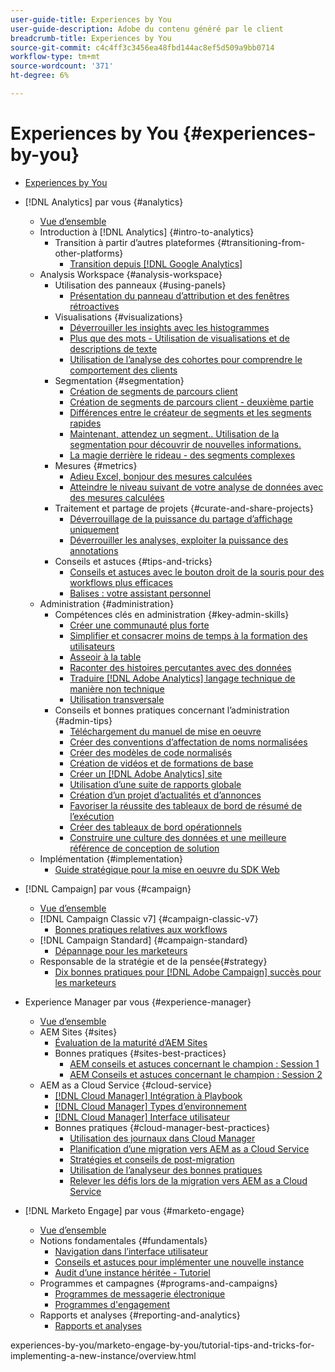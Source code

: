 ```yaml
---
user-guide-title: Experiences by You
user-guide-description: Adobe du contenu généré par le client
breadcrumb-title: Experiences by You
source-git-commit: c4c4ff3c3456ea48fbd144ac8ef5d509a9bb0714
workflow-type: tm+mt
source-wordcount: '371'
ht-degree: 6%

---
```



# Experiences by You {#experiences-by-you}

+ [Experiences by You](/help/overview.md)

+ [!DNL Analytics] par vous {#analytics}
   + [Vue d’ensemble](/help/analytics/overview.md)
   + Introduction à [!DNL Analytics] {#intro-to-analytics}
      + Transition à partir d’autres plateformes {#transitioning-from-other-platforms}
         + [Transition depuis [!DNL Google Analytics]](../analytics/intro-to-analytics/transitioning-from-other-platforms/transition-from-google-analytics.md)
   + Analysis Workspace {#analysis-workspace}
      + Utilisation des panneaux {#using-panels}
         + [Présentation du panneau d’attribution et des fenêtres rétroactives](../analytics/analysis-workspace/using-panels/understanding-adobe-analytics-attribution-panel-and-lookback-windows.md)
      + Visualisations {#visualizations}
         + [Déverrouiller les insights avec les histogrammes](../analytics/analysis-workspace/visualizations/unlocking-insights-with-histograms.md)
         + [Plus que des mots - Utilisation de visualisations et de descriptions de texte](../analytics/analysis-workspace/visualizations/more-than-words-using-text-visualizations-and-descriptions.md)
         + [Utilisation de l’analyse des cohortes pour comprendre le comportement des clients](../analytics/analysis-workspace/visualizations/use-cohort-analysis-to-understand-customer-behavior.md)
      + Segmentation {#segmentation}
         + [Création de segments de parcours client](../analytics/analysis-workspace/segmentation/building-customer-journey-segments.md)
         + [Création de segments de parcours client - deuxième partie](../analytics/analysis-workspace/segmentation/building-customer-journey-segments-part-two.md)
         + [Différences entre le créateur de segments et les segments rapides](../analytics/analysis-workspace/segmentation/differences-between-the-segment-builder-and-quick-segments.md)
         + [Maintenant, attendez un segment.. Utilisation de la segmentation pour découvrir de nouvelles informations.](../analytics/analysis-workspace/segmentation/segmentation-to-discover-new-insights.md)
         + [La magie derrière le rideau - des segments complexes](../analytics/analysis-workspace/segmentation/the-magic-behind-the-curtain-complex-segments.md)
      + Mesures {#metrics}
         + [Adieu Excel, bonjour des mesures calculées](../analytics/analysis-workspace/metrics/goodbye-excel-hello-calculated-metrics.md)
         + [Atteindre le niveau suivant de votre analyse de données avec des mesures calculées](../analytics/analysis-workspace/metrics/take-your-data-analysis-to-the-next-level-with-calculated-metrics.md)
      + Traitement et partage de projets {#curate-and-share-projects}
         + [Déverrouillage de la puissance du partage d’affichage uniquement](../analytics/analysis-workspace/curate-and-share-projects/unlocking-the-power-of-view-only-sharing.md)
         + [Déverrouiller les analyses, exploiter la puissance des annotations](../analytics/analysis-workspace/curate-and-share-projects/harnessing-the-power-of-annotations.md)
      + Conseils et astuces {#tips-and-tricks}
         + [Conseils et astuces avec le bouton droit de la souris pour des workflows plus efficaces](../analytics/analysis-workspace/tips-and-tricks/right-click-tips-and-tricks-for-more-efficient-workflows.md)
         + [Balises : votre assistant personnel](../analytics/analysis-workspace/tips-and-tricks/tags-your-personal-assistant.md)
   + Administration {#administration}
      + Compétences clés en administration {#key-admin-skills}
         + [Créer une communauté plus forte](../analytics/administration/key-admin-skills/empowered-community.md)
         + [Simplifier et consacrer moins de temps à la formation des utilisateurs](../analytics/administration/key-admin-skills/simplify-training-users.md)
         + [Asseoir à la table](../analytics/administration/key-admin-skills/gaining-a-seat-at-the-table.md)
         + [Raconter des histoires percutantes avec des données](../analytics/administration/key-admin-skills/telling-impactful-stories-with-data.md)
         + [Traduire [!DNL Adobe Analytics] langage technique de manière non technique](../analytics/administration/key-admin-skills/translating-adobe-analytics-technical-language.md)
         + [Utilisation transversale](../analytics/administration/key-admin-skills/working-cross-functionally.md)
      + Conseils et bonnes pratiques concernant l’administration {#admin-tips}
         + [Téléchargement du manuel de mise en oeuvre](../analytics/administration/admin-tips/download-the-adobe-analytics-implementation-playbook.md)
         + [Créer des conventions d’affectation de noms normalisées](../analytics/administration/admin-tips/create-standardized-naming-conventions.md)
         + [Créer des modèles de code normalisés](../analytics/administration/admin-tips/create-standardized-code-templates.md)
         + [Création de vidéos et de formations de base](../analytics/administration/admin-tips/create-basic-videos-and-training.md)
         + [Créer un [!DNL Adobe Analytics] site](../analytics/administration/admin-tips/create-an-internal-adobe-analytics-site.md)
         + [Utilisation d’une suite de rapports globale](../analytics/administration/admin-tips/use-a-global-report-suite.md)
         + [Création d’un projet d’actualités et d’annonces](../analytics/administration/admin-tips/create-a-news-and-announcements-project.md)
         + [Favoriser la réussite des tableaux de bord de résumé de l’exécution](../analytics/administration/admin-tips/driving-success-with-executive-summary-dashboards.md)
         + [Créer des tableaux de bord opérationnels](../analytics/administration/admin-tips/create-operational-dashboards.md)
         + [Construire une culture des données et une meilleure référence de conception de solution](../analytics/administration/admin-tips/better-sdr.md)
   + Implémentation {#implementation}
      + [Guide stratégique pour la mise en oeuvre du SDK Web](../analytics/implementation/strategic-guide-to-implementing-web-sdk.md)
+ [!DNL Campaign] par vous {#campaign}
   + [Vue d’ensemble](/help/campaign/overview.md)
   + [!DNL Campaign Classic v7] {#campaign-classic-v7}
      + [Bonnes pratiques relatives aux workflows](/help/campaign/ac-v7/workflow-best-practices-for-marketers.md)
   + [!DNL Campaign Standard] {#campaign-standard}
      + [Dépannage pour les marketeurs](/help/campaign/acs/troubleshooting-for-marketers.md)
   + Responsable de la stratégie et de la pensée{#strategy}
      + [Dix bonnes pratiques pour [!DNL Adobe Campaign] succès pour les marketeurs](/help/campaign/10-best-practices-for-marketers.md)
+ Experience Manager par vous {#experience-manager}
   + [Vue d’ensemble](/help/experience-manager/overview.md)
   + AEM Sites {#sites}
      + [Évaluation de la maturité d’AEM Sites](/help/experience-manager/sites/expert-resources/maturity-assessment.md)
      + Bonnes pratiques {#sites-best-practices}
         + [AEM conseils et astuces concernant le champion : Session 1](/help/experience-manager/sites/expert-resources/champion-tips-1.md)
         + [AEM Conseils et astuces concernant le champion : Session 2](/help/experience-manager/sites/expert-resources/champion-tips-2.md)
   + AEM as a Cloud Service {#cloud-service}
      + [[!DNL Cloud Manager] Intégration à Playbook](/help/experience-manager/cloud-service/expert-resources/aem-champions/onboarding-playbook.md)
      + [[!DNL Cloud Manager] Types d’environnement](/help/experience-manager/cloud-service/expert-resources/aem-champions/environment-types.md)
      + [[!DNL Cloud Manager] Interface utilisateur](/help/experience-manager/cloud-service/expert-resources/aem-champions/cloud-manager-ui.md)
      + Bonnes pratiques {#cloud-manager-best-practices}
         + [Utilisation des journaux dans Cloud Manager](/help/experience-manager/cloud-service/expert-resources/aem-champions/cloud-manager-using-logs.md)
         + [Planification d’une migration vers AEM as a Cloud Service](/help/experience-manager/cloud-service/expert-resources/aem-champions/migration.md)
         + [Stratégies et conseils de post-migration](/help/experience-manager/cloud-service/expert-resources/aem-champions/post-migration.md)
         + [Utilisation de l’analyseur des bonnes pratiques](/help/experience-manager/cloud-service/expert-resources/aem-champions/best-practice-analyzer.md)
         + [Relever les défis lors de la migration vers AEM as a Cloud Service](/help/experience-manager/cloud-service/expert-resources/aem-champions/migration-challenges.md)
+ [!DNL Marketo Engage] par vous {#marketo-engage}
   + [Vue d’ensemble](/help/marketo/overview.md)
   + Notions fondamentales {#fundamentals}
      + [Navigation dans l’interface utilisateur](/help/marketo/fundamentals/ui-navigation.md)
      + [Conseils et astuces pour implémenter une nouvelle instance](https://experienceleague.adobe.com/docs/experiences-by-you/implenting-new-instance/overview.html)
      + [Audit d’une instance héritée - Tutoriel](https://experienceleague.adobe.com/docs/experiences-by-you/auditing-an-inherited-instance/overview.html)
   + Programmes et campagnes {#programs-and-campaigns}
      + [Programmes de messagerie électronique](/help/marketo/programs/email-programs.md)
      + [Programmes d&#39;engagement](/help/marketo/programs/engagement-programs.md)
   + Rapports et analyses {#reporting-and-analytics}
      + [Rapports et analyses](/help/marketo/reporting/reporting-and-analytics.md)

experiences-by-you/marketo-engage-by-you/tutorial-tips-and-tricks-for-implementing-a-new-instance/overview.html